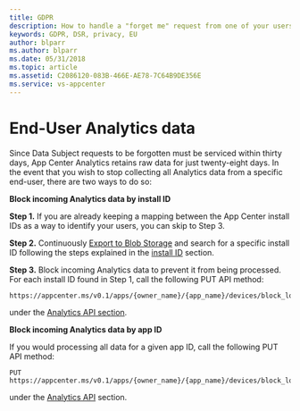 ```yaml
---
title: GDPR 
description: How to handle a "forget me" request from one of your users
keywords: GDPR, DSR, privacy, EU
author: blparr
ms.author: blparr
ms.date: 05/31/2018 
ms.topic: article 
ms.assetid: C2086120-083B-466E-AE78-7C64B9DE356E
ms.service: vs-appcenter
---
```

<!--
# How to handle a "forget me" request from one of my users

##Overview

Forgetting users mean:
- Removing all the personal identifiable information (PII) you have about them.
- Ensure that their data is no longer processed.

### Removing Analytics data for a user
-->
# End-User Analytics data

Since Data Subject requests to be forgotten must be serviced within thirty days, App Center Analytics retains raw data for just twenty-eight days. In the event that you wish to stop collecting all Analytics data from a specific end-user, there are two ways to do so:

**Block incoming Analytics data by install ID**

**Step 1.** If you are already keeping a mapping between the App Center install IDs as a way to identify your users, you can skip to Step 3.

**Step 2.** Continuously [Export to Blob Storage](~/analytics/export.md) and search for a specific install ID following the steps explained in the [install ID](~/gdpr/install-id.md) section.

**Step 3.** Block incoming Analytics data to prevent it from being processed. For each install ID found in Step 1, call the following PUT API method:

```
https://appcenter.ms/v0.1/apps/{owner_name}/{app_name}/devices/block_logs/{install_id}
``` 

under the [Analytics API section](https://openapi.appcenter.ms/#/analytics/Devices_BlockLogs).

**Block incoming Analytics data by app ID**

If you would processing all data for a given app ID, call the following PUT API method:

```
PUT https://appcenter.ms/v0.1/apps/{owner_name}/{app_name}/devices/block_logs
``` 

under the [Analytics API](https://openapi.appcenter.ms/#/analytics/App_BlockLogs) section.
